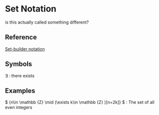 # Set Notation

is this actually called something different?

## Reference
[Set-builder notation](https://en.wikipedia.org/wiki/Set-builder_notation)

## Symbols

∃ 
: there exists

## Examples

$ \{n\in \mathbb {Z} \mid (\exists k\in \mathbb {Z} )[n=2k]\} $
: The set of all even integers 
